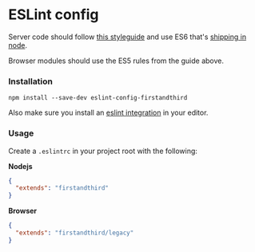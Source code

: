 # ESLint config

Server code should follow [this styleguide](https://github.com/airbnb/javascript) and use ES6 that's [shipping in node](https://nodejs.org/en/docs/es6/).

Browser modules should use the ES5 rules from the guide above.

### Installation

`npm install --save-dev eslint-config-firstandthird`

Also make sure you install an [eslint integration](http://eslint.org/docs/user-guide/integrations) in your editor.

### Usage

Create a `.eslintrc` in your project root with the following:

**Nodejs**
```json
{
  "extends": "firstandthird"
}
```

**Browser**
```json
{
  "extends": "firstandthird/legacy"
}
```
